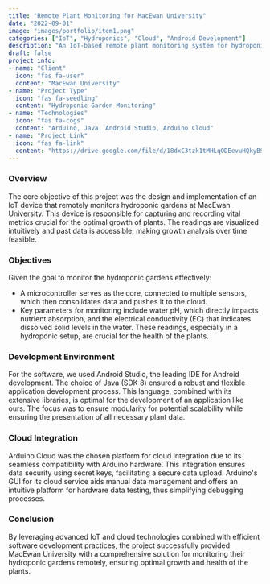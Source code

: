```yaml
---
title: "Remote Plant Monitoring for MacEwan University"
date: "2022-09-01"
image: "images/portfolio/item1.png"
categories: ["IoT", "Hydroponics", "Cloud", "Android Development"]
description: "An IoT-based remote plant monitoring system for hydroponic gardens at MacEwan University."
draft: false
project_info:
- name: "Client"
  icon: "fas fa-user"
  content: "MacEwan University"
- name: "Project Type"
  icon: "fas fa-seedling"
  content: "Hydroponic Garden Monitoring"
- name: "Technologies"
  icon: "fas fa-cogs"
  content: "Arduino, Java, Android Studio, Arduino Cloud"
- name: "Project Link"
  icon: "fas fa-link"
  content: "https://drive.google.com/file/d/18dxC3tzk1tMHLqODEevuHQkyBSPyT5Jr/view?usp=sharing"
---
```


### **Overview**

The core objective of this project was the design and implementation of an IoT device that remotely monitors hydroponic gardens at MacEwan University. This device is responsible for capturing and recording vital metrics crucial for the optimal growth of plants. The readings are visualized intuitively and past data is accessible, making growth analysis over time feasible.

### **Objectives**

Given the goal to monitor the hydroponic gardens effectively:
- A microcontroller serves as the core, connected to multiple sensors, which then consolidates data and pushes it to the cloud.
- Key parameters for monitoring include water pH, which directly impacts nutrient absorption, and the electrical conductivity (EC) that indicates dissolved solid levels in the water. These readings, especially in a hydroponic setup, are crucial for the health of the plants.
  
### **Development Environment**

For the software, we used Android Studio, the leading IDE for Android development. The choice of Java (SDK 8) ensured a robust and flexible application development process. This language, combined with its extensive libraries, is optimal for the development of an application like ours. The focus was to ensure modularity for potential scalability while ensuring the presentation of all necessary plant data.

### **Cloud Integration**

Arduino Cloud was the chosen platform for cloud integration due to its seamless compatibility with Arduino hardware. This integration ensures data security using secret keys, facilitating a secure data upload. Arduino's GUI for its cloud service aids manual data management and offers an intuitive platform for hardware data testing, thus simplifying debugging processes.

### **Conclusion**

By leveraging advanced IoT and cloud technologies combined with efficient software development practices, the project successfully provided MacEwan University with a comprehensive solution for monitoring their hydroponic gardens remotely, ensuring optimal growth and health of the plants.

